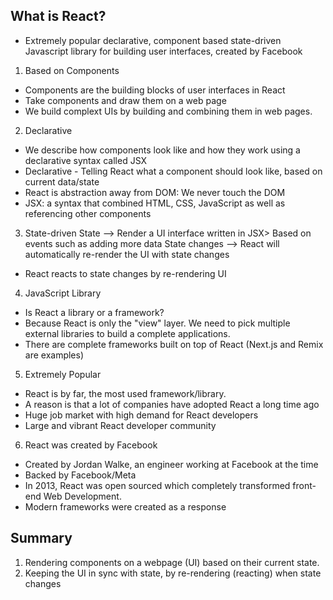 ## What is React?
- Extremely popular declarative, component based state-driven Javascript library for building user interfaces, created by Facebook

1. Based on Components 
- Components are the building blocks of user interfaces in React
- Take components and draw them on a web page
- We build complext UIs by building and combining them in web pages. 

2. Declarative
- We describe how components look like and how they work using a declarative syntax called JSX
- Declarative - Telling React what a component should look like, based on current data/state
- React is abstraction away from DOM: We never touch the DOM
- JSX: a syntax that combined HTML, CSS, JavaScript as well as referencing other components 

3. State-driven 
 State --> Render a UI interface written in JSX> 
 Based on events such as adding more data 
 State changes --> React will automatically re-render the UI with state changes 
 - React reacts to state changes by re-rendering UI

 4. JavaScript Library
 - Is React a library or a framework?
 - Because React is only the "view" layer. We need to pick multiple external libraries to build a complete applications. 
 - There are complete frameworks built on top of React (Next.js and Remix are examples)

 5. Extremely Popular 
 - React is by far, the most used framework/library. 
 - A reason is that a lot of companies have adopted React a long time ago
 - Huge job market with high demand for React developers
 - Large and vibrant React developer community 

 6. React was created by Facebook 
 - Created by Jordan Walke, an engineer working at Facebook at the time 
 - Backed by Facebook/Meta
 - In 2013, React was open sourced which completely transformed front-end Web Development. 
 - Modern frameworks were created as a response 

 ## Summary
 
 1. Rendering components on a webpage (UI) based on their current state.
 2. Keeping the UI in sync with state, by re-rendering (reacting) when state changes

